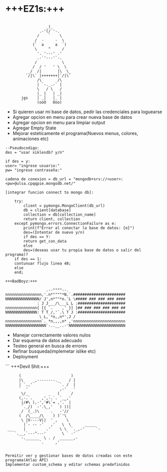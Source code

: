 <h1>+++EZ1s:+++</h1>


```

            	  _)_
               .-'(/ '-.
              /    `    \
             /  -     -  \
            (`  a     a  `)
             \     ^     /
              '. '---' .'
              .-`'---'`-.
             /           \
            /  / '   ' \  \
          _/  /|       |\  \_
         `/|\` |+++++++|`/|\`
              /\       /\
              | `-._.-` |
              \   / \   /
              |_ |   | _|
       jgs    | _|   |_ |
              (ooO   Ooo)

```
<ul>
<li>Si quieren usar mi base de datos, pedir las credenciales para loguearse</li>
<li>Agregar opcion en menu para crear nueva base de datos</li>
<li>Agregar opcion en menu para limpiar output</li>
<li>Agregar Empty State</li>
<li>Mejorar esteticamente el programa(Nuevos menus, colores, animaciones etc)</li>
</ul>

```
--Pseudocodigo:
des = "usar xiklesdb? y/n"

if des = y:
user= "ingrese usuario:"
pw= "ingrese contraseña:"

cadena de conexion = db_url = "mongodb+srv://<user>:<pw>@ulsa.cpqqpie.mongodb.net/"

[integrar funcion connect to mongo db]:

	try:
        client = pymongo.MongoClient(db_url)
        db = client[database]
        collection = db[collection_name]
        return client, collection
    except pymongo.errors.ConnectionFailure as e:
        print(f"Error al conectar la base de datos: {e}")
        des=(Intentar de nuevo y/n)
        if des == Y:
        return get_con_data
        else
        des=(deseas usar tu propia base de datos o salir del programa)?
	if des == 1:
	contunuar flujo linea 48;
	else
	end;
```

```
+++BadBoyz:+++

                  .--""""--.
nnnnnnnnnnnnnnnn,'.n*""""*N.`.#######################
NNNNNNNNNNNNNNN/ J',n*""*n.`L \##### ### ### ### ####
              : J J___/\___L L :#####################
nnnnnnnnnnnnnn{ [{ `.    ,' }] }## ### ### ### ### ##
NNNNNNNNNNNNNN: T T /,'`.\ T J :#####################
               \ L,`*n,,n*',J /
nnnnnnnnnnnnnnnn`. *n,,,,n* ,'nnnnnnnnnnnnnnnnnnnnnnn
NNNNNNNNNNNNNNNNNN`-..__..-'NNNNNNNNNNNNNNNNNNNNNNNNN
```
<ul>
<li>Manejar correctamente valores nulos</li>
<li>Dar esquema de datos adecuado</li>
<li>Testeo general en busca de errores</li>
<li>Refinar busqueda(implemetar islike etc)</li>
<li>Deployment</li>
</ul>
```
+++Devil Shit:+++

          (                      )
          |\    _,--------._    / |
          | `.,'            `. /  |
          `  '              ,-'   '
           \/_         _   (     /
          (,-.`.    ,',-.`. `__,'
           |/#\ ),-','#\`= ,'.` |
           `._/)  -'.\_,'   ) ))|
           /  (_.)\     .   -'//
          (  /\____/\    ) )`'\
           \ |V----V||  ' ,    \
            |`- -- -'   ,'   \  \      _____
     ___    |         .'    \ \  `._,-'     `-
        `.__,`---^---'       \ ` -'
           -.______  \ . /  ______,-
                   `.     ,'            
```

Permitir ver y gestionar bases de datos creadas con este programa(Atlas API)
Implementar custom_schema y editar schemas predefinidos 

